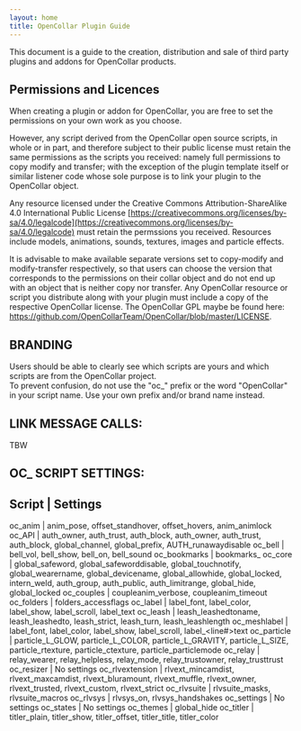 ```yaml
---
layout: home
title: OpenCollar Plugin Guide
---
```


This document is a guide to  the creation, distribution and sale of third party plugins and addons for OpenCollar products.  

## Permissions and Licences

When creating a plugin or addon for OpenCollar, you are free to set the permissions on your own work as you choose.

However, any script derived from the OpenCollar open source scripts, in whole or in part, and therefore subject to their public 
license must retain the same permissions as the scripts you received: namely full permissions to copy modify and transfer; with 
the exception of the plugin template itself or similar listener code whose sole purpose is to link your plugin to the OpenCollar
object.

Any resource licensed under the Creative Commons Attribution-ShareAlike 4.0 International Public License 
[https://creativecommons.org/licenses/by-sa/4.0/legalcode](https://creativecommons.org/licenses/by-sa/4.0/legalcode) must retain the permssions you received.  Resources include models, 
animations, sounds, textures, images and particle effects.

It is advisable to make available separate versions set to copy-modify and modify-transfer respectively, so that users can choose the version that corresponds to the permissions on their collar object and do not end up with an object that is neither copy nor transfer.
 Any OpenCollar resource or script you distribute along with your plugin must include a copy of the respective OpenCollar license.  The OpenCollar GPL maybe be found here:  https://github.com/OpenCollarTeam/OpenCollar/blob/master/LICENSE.

## BRANDING

Users should be able to clearly see which scripts are yours and which scripts are from the OpenCollar project.  
To prevent confusion, do not use the "oc_" prefix or the word "OpenCollar" in your script name. 
Use your own prefix and/or brand name instead. 

## LINK MESSAGE CALLS:

TBW

## OC_ SCRIPT SETTINGS:

Script | Settings
----------------------
oc_anim | anim_pose, offset_standhover, offset_hovers, anim_animlock
oc_API | auth_owner, auth_trust, auth_block, auth_owner, auth_trust, auth_block, global_channel, global_prefix, AUTH_runawaydisable
oc_bell | bell_vol, bell_show, bell_on, bell_sound
oc_bookmarks | bookmarks_<NAME>
oc_core | global_safeword, global_safeworddisable, global_touchnotify, global_wearername, global_devicename, global_allowhide, global_locked, intern_weld, auth_group,  auth_public, auth_limitrange, global_hide, global_locked
oc_couples | coupleanim_verbose, coupleanim_timeout
oc_folders | folders_accessflags
oc_label | label_font, label_color, label_show, label_scroll, label_text
oc_leash | leash_leashedtoname, leash_leashedto, leash_strict, leash_turn, leash_leashlength
oc_meshlabel | label_font, label_color, label_show, label_scroll, label_<line#>text
oc_particle | particle_L_GLOW, particle_L_COLOR, particle_L_GRAVITY,  particle_L_SIZE, particle_rtexture, particle_ctexture, particle_particlemode
oc_relay | relay_wearer, relay_helpless, relay_mode, relay_trustowner, relay_trusttrust
oc_resizer | No settings
oc_rlvextension | rlvext_mincamdist, rlvext_maxcamdist, rlvext_bluramount, rlvext_muffle, rlvext_owner, rlvext_trusted, rlvext_custom, rlvext_strict
oc_rlvsuite | rlvsuite_masks, rlvsuite_macros
oc_rlvsys | rlvsys_on, rlvsys_handshakes
oc_settings | No settings
oc_states | No settings
oc_themes | global_hide
oc_titler | titler_plain, titler_show, titler_offset, titler_title, titler_color
